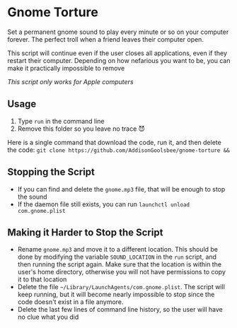 # Gnome Torture

Set a permanent gnome sound to play every minute or so on your computer forever. The perfect troll when a friend leaves their computer open. 

This script will continue even if the user closes all applications, even if they restart their computer. Depending on how nefarious you want to be, you can make it practically impossible to remove

*This script only works for Apple computers*

## Usage

1. Type `run` in the command line
2. Remove this folder so you leave no trace :smiling_imp:

Here is a single command that download the code, run it, and then delete the code: `git clone https://github.com/AddisonGoolsbee/gnome-torture &&`

## Stopping the Script

- If you can find and delete the `gnome.mp3` file, that will be enough to stop the sound
- If the daemon file still exists, you can run `launchctl unload com.gnome.plist`

## Making it Harder to Stop the Script

- Rename `gnome.mp3` and move it to a different location. This should be done by modifying the variable `SOUND_LOCATION` in the `run` script, and then running the script again. Make sure that the location is within the user's home directory, otherwise you will not have permissions to copy it to that location
- Delete the file `~/Library/LaunchAgents/com.gnome.plist`. The script will keep running, but it will become nearly impossible to stop since the code doesn't exist in a file anymore.
- Delete the last few lines of command line history, so the user will have no clue what you did